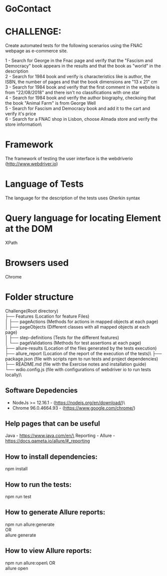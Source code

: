 # GoContact

# CHALLENGE:
Create automated tests for the following scenarios using the FNAC webpage as e-commerce site.

1 - Search for George in the Fnac page and verify that the "Fascism and Democracy" book appears in the results and that the book as "world" in the description\
2 - Search for 1984 book and verify is characteristics like is author, the ISBN, the number of pages and that the book dimensions are "13 x 21" cm\
3 - Search for 1984 book and verify that the first comment in the website is from "22/08/2018" and there isn't no classifications with one star\
4 - Search for 1984 book and verify the author biography, checkoing that the book "Animal Farm" is from George Well\
5 - Search for Fascism and Democracy book and add it to the cart and verify it's price\
6 - Search for a FNAC shop in Lisbon, choose Almada store and verify the store information\


# Framework
The framework of testing the user interface is the webdriverio (http://www.webdriver.io)

# Language of Tests
The language for the description of the tests uses Gherkin syntax

# Query language for locating Element at the DOM
XPath

# Browsers used
Chrome

# Folder structure
Challenge(Root directory)\
├── Features (Location for feature Files)\
│     ├── pageActions (Methods for actions in mapped objects at each page)\
│     ├── pageObjects (Different classes with all mapped objects at each page)\
│     ├── step-definitions (Tests for the different features)\
│     └── pageValidations (Methods for test assertions at each page)\
├── allure-results (Location of the files generated by the tests execution)\
├── allure_report (Location of the report of the execution of the tests)\ 
├── package.json (file with scripts npm to run tests and project dependencies)\
├── README.md (file with the Exercise notes and installation guide)\
└── wdio.config.js (file with configurations of webdriver io to run tests locally)\

## Software Depedencies
* NodeJs >= 12.16.1 - (https://nodejs.org/en/download/)\
* Chrome 96.0.4664.93 - (https://www.google.com/chrome/)

## Help pages that can be useful
Java - https://www.java.com/en/\
Reporting - Allure - https://docs.qameta.io/allure/#_reporting


## How to install dependencies:
npm install

## How to run the tests:
npm run test

## How to generate Allure reports:
npm run allure:generate\
OR\
allure generate 

## How to view Allure reports:
npm run allure:open\ 
OR\
allure open